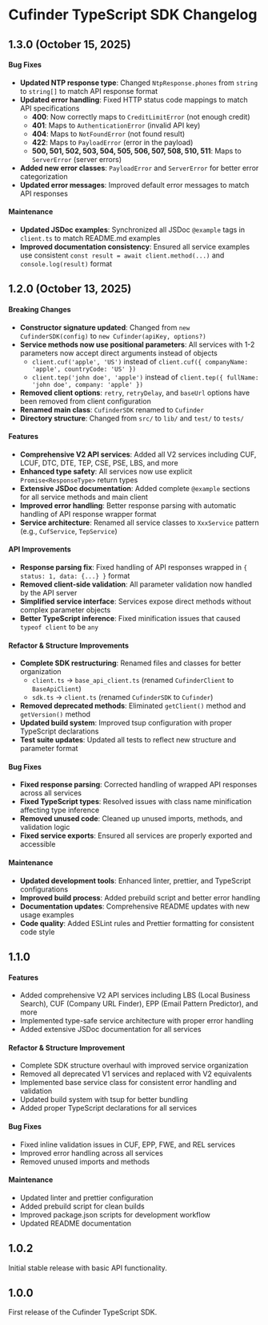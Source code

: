 # Cufinder TypeScript SDK Changelog

## 1.3.0 (October 15, 2025)

#### Bug Fixes
- **Updated NTP response type**: Changed `NtpResponse.phones` from `string` to `string[]` to match API response format
- **Updated error handling**: Fixed HTTP status code mappings to match API specifications
  - **400**: Now correctly maps to `CreditLimitError` (not enough credit)
  - **401**: Maps to `AuthenticationError` (invalid API key)
  - **404**: Maps to `NotFoundError` (not found result)
  - **422**: Maps to `PayloadError` (error in the payload)
  - **500, 501, 502, 503, 504, 505, 506, 507, 508, 510, 511**: Maps to `ServerError` (server errors)
- **Added new error classes**: `PayloadError` and `ServerError` for better error categorization
- **Updated error messages**: Improved default error messages to match API responses

#### Maintenance
- **Updated JSDoc examples**: Synchronized all JSDoc `@example` tags in `client.ts` to match README.md examples
- **Improved documentation consistency**: Ensured all service examples use consistent `const result = await client.method(...)` and `console.log(result)` format




## 1.2.0 (October 13, 2025)

#### Breaking Changes
- **Constructor signature updated**: Changed from `new CufinderSDK(config)` to `new Cufinder(apiKey, options?)`
- **Service methods now use positional parameters**: All services with 1-2 parameters now accept direct arguments instead of objects
  - `client.cuf('apple', 'US')` instead of `client.cuf({ companyName: 'apple', countryCode: 'US' })`
  - `client.tep('john doe', 'apple')` instead of `client.tep({ fullName: 'john doe', company: 'apple' })`
- **Removed client options**: `retry`, `retryDelay`, and `baseUrl` options have been removed from client configuration
- **Renamed main class**: `CufinderSDK` renamed to `Cufinder`
- **Directory structure**: Changed from `src/` to `lib/` and `test/` to `tests/`

#### Features
- **Comprehensive V2 API services**: Added all V2 services including CUF, LCUF, DTC, DTE, TEP, CSE, PSE, LBS, and more
- **Enhanced type safety**: All services now use explicit `Promise<ResponseType>` return types
- **Extensive JSDoc documentation**: Added complete `@example` sections for all service methods and main client
- **Improved error handling**: Better response parsing with automatic handling of API response wrapper format
- **Service architecture**: Renamed all service classes to `XxxService` pattern (e.g., `CufService`, `TepService`)

#### API Improvements
- **Response parsing fix**: Fixed handling of API responses wrapped in `{ status: 1, data: {...} }` format
- **Removed client-side validation**: All parameter validation now handled by the API server
- **Simplified service interface**: Services expose direct methods without complex parameter objects
- **Better TypeScript inference**: Fixed minification issues that caused `typeof client` to be `any`

#### Refactor & Structure Improvements
- **Complete SDK restructuring**: Renamed files and classes for better organization
  - `client.ts` → `base_api_client.ts` (renamed `CufinderClient` to `BaseApiClient`)
  - `sdk.ts` → `client.ts` (renamed `CufinderSDK` to `Cufinder`)
- **Removed deprecated methods**: Eliminated `getClient()` method and `getVersion()` method
- **Updated build system**: Improved tsup configuration with proper TypeScript declarations
- **Test suite updates**: Updated all tests to reflect new structure and parameter format

#### Bug Fixes
- **Fixed response parsing**: Corrected handling of wrapped API responses across all services
- **Fixed TypeScript types**: Resolved issues with class name minification affecting type inference
- **Removed unused code**: Cleaned up unused imports, methods, and validation logic
- **Fixed service exports**: Ensured all services are properly exported and accessible

#### Maintenance
- **Updated development tools**: Enhanced linter, prettier, and TypeScript configurations
- **Improved build process**: Added prebuild script and better error handling
- **Documentation updates**: Comprehensive README updates with new usage examples
- **Code quality**: Added ESLint rules and Prettier formatting for consistent code style




## 1.1.0

#### Features
- Added comprehensive V2 API services including LBS (Local Business Search), CUF (Company URL Finder), EPP (Email Pattern Predictor), and more
- Implemented type-safe service architecture with proper error handling
- Added extensive JSDoc documentation for all services

#### Refactor & Structure Improvement
- Complete SDK structure overhaul with improved service organization
- Removed all deprecated V1 services and replaced with V2 equivalents
- Implemented base service class for consistent error handling and validation
- Updated build system with tsup for better bundling
- Added proper TypeScript declarations for all services

#### Bug Fixes
- Fixed inline validation issues in CUF, EPP, FWE, and REL services
- Improved error handling across all services
- Removed unused imports and methods

#### Maintenance
- Updated linter and prettier configuration
- Added prebuild script for clean builds
- Improved package.json scripts for development workflow
- Updated README documentation




## 1.0.2

Initial stable release with basic API functionality.




## 1.0.0

First release of the Cufinder TypeScript SDK.
